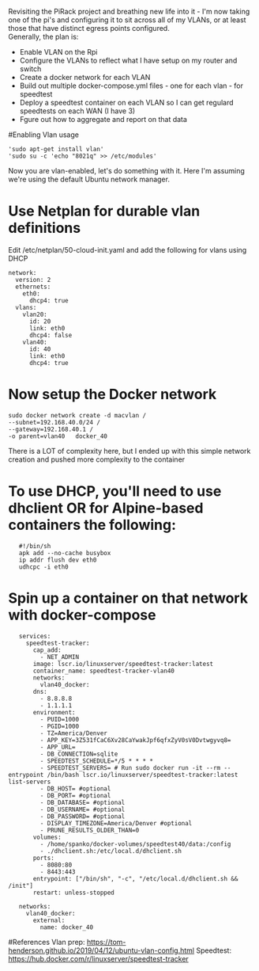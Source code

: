 Revisiting the PiRack project and breathing new life into it - I'm now taking one of the pi's and configuring it to sit across all of my VLANs, or at least those that have distinct egress points configured.  
Generally, the plan is:
- Enable VLAN on the Rpi
- Configure the VLANs to reflect what I have setup on my router and switch
- Create a docker network for each VLAN
- Build out multiple docker-compose.yml files - one for each vlan - for speedtest
- Deploy a speedtest container on each VLAN so I can get regulard speedtests on each WAN (I have 3)
- Fgure out how to aggregate and report on that data

#Enabling Vlan usage
```
'sudo apt-get install vlan'
'sudo su -c 'echo "8021q" >> /etc/modules'
```
Now you are vlan-enabled, let's do something with it.  Here I'm assuming we're using the default Ubuntu network manager.

# Use Netplan for durable vlan definitions
Edit /etc/netplan/50-cloud-init.yaml and add the following for vlans using DHCP
```
network:
  version: 2
  ethernets:
    eth0:
      dhcp4: true
  vlans:
    vlan20:
      id: 20
      link: eth0
      dhcp4: false
    vlan40:
      id: 40
      link: eth0
      dhcp4: true
```
# Now setup the Docker network
```
sudo docker network create -d macvlan /
--subnet=192.168.40.0/24 /
--gateway=192.168.40.1 /
-o parent=vlan40   docker_40
```
There is a LOT of complexity here, but I ended up with this simple network creation and pushed more complexity to the container

# To use DHCP, you'll need to use dhclient OR for Alpine-based containers the following:
```
   #!/bin/sh
   apk add --no-cache busybox
   ip addr flush dev eth0
   udhcpc -i eth0
```
# Spin up a container on that network with docker-compose
```
   services:
     speedtest-tracker:
       cap_add:
         - NET_ADMIN
       image: lscr.io/linuxserver/speedtest-tracker:latest
       container_name: speedtest-tracker-vlan40
       networks:
         vlan40_docker:
       dns:
         - 8.8.8.8
         - 1.1.1.1
       environment:
         - PUID=1000
         - PGID=1000
         - TZ=America/Denver
         - APP_KEY=3Z531fCaC6Xv28CaYwakJpf6qfxZyV0sV0Dvtwgyvq8=
         - APP_URL=
         - DB_CONNECTION=sqlite
         - SPEEDTEST_SCHEDULE=*/5 * * * *
         - SPEEDTEST_SERVERS= # Run sudo docker run -it --rm --entrypoint /bin/bash lscr.io/linuxserver/speedtest-tracker:latest list-servers
         - DB_HOST= #optional
         - DB_PORT= #optional
         - DB_DATABASE= #optional
         - DB_USERNAME= #optional
         - DB_PASSWORD= #optional
         - DISPLAY_TIMEZONE=America/Denver #optional
         - PRUNE_RESULTS_OLDER_THAN=0
       volumes:
         - /home/spanko/docker-volumes/speedtest40/data:/config
         - ./dhclient.sh:/etc/local.d/dhclient.sh
       ports:
         - 8080:80
         - 8443:443
       entrypoint: ["/bin/sh", "-c", "/etc/local.d/dhclient.sh && /init"]
       restart: unless-stopped
   
   networks:
     vlan40_docker:
       external:
         name: docker_40
```
#References
Vlan prep: https://tom-henderson.github.io/2019/04/12/ubuntu-vlan-config.html
Speedtest: https://hub.docker.com/r/linuxserver/speedtest-tracker 
